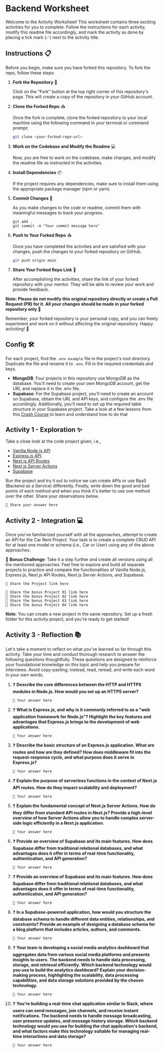 # Backend Worksheet

Welcome to the Activity Worksheet! This worksheet contains three exciting activities for you to complete. 
Follow the instructions for each activity, modify this readme file accordingly, and mark the activity as done by placing a tick mark (✅) next to the activity title.

## Instructions 📋

Before you begin, make sure you have forked this repository. To fork the repo, follow these steps:

1. **Fork the Repository**  🚀

   Click on the "Fork" button at the top right corner of this repository's page. This will create a copy of the repository in your GitHub account.
   
2. **Clone the Forked Repo**  📥

   Once the fork is complete, clone the forked repository to your local machine using the following command in your terminal or command prompt:
   ```bash
   git clone <your-forked-repo-url>
   ```
   
3. **Work on the Codebase and Modify the Readme**  💻

   Now, you are free to work on the codebase, make changes, and modify the readme file as instructed in the activities.

4. **Install Dependencies** 📦

   If the project requires any dependencies, make sure to install them using the appropriate package manager (npm or yarn).
   
5. **Commit Changes**  💬

   As you make changes to the code or readme, commit them with meaningful messages to track your progress.
   ```shell
   git add .
   git commit -m "Your commit message here"
   ```
   
6. **Push to Your Forked Repo**  📤

   Once you have completed the activities and are satisfied with your changes, push the changes to your forked repository on GitHub.
   ```bash
   git push origin main
   ```
   
7. **Share Your Forked Repo Link**  🔗

   After accomplishing the activities, share the link of your forked repository with your mentor. They will be able to review your work and provide feedback.


**Note: Please do not modify this original repository directly or create a Pull Request (PR) for it. All your changes should be made in your forked repository only 🛑**

Remember, your forked repository is your personal copy, and you can freely experiment and work on it without affecting the original repository. Happy activiting! 🚀

## Config 🛠️
For each project, find the `.env.example` file in the project's root directory. Duplicate the file and rename it to `.env`. Fill in the required credentials and keys.

- **MongoDB**: Four projects in this repository use MongoDB as the database. You'll need to create your own MongoDB account, get the URI, and replace it in the .env file.
- **Supabase**: For the Supabase project, you'll need to create an account on Supabase, obtain the URL and API keys, and configure the .env file accordingly.
  Additionally, you'll need to set up the required table structure in your Supabase project. Take a look at a few lessons from this [Crash Course](https://youtube.com/playlist?list=PL4cUxeGkcC9hUb6sHthUEwG7r9VDPBMKO) to learn and understand how to do that


## Activity 1 - Exploration ✨ 

Take a close look at the code project given, i.e., 
- [Vanilla Node.js API](/vanilla-nodejs)
- [Express.js API](/expressjs).
- [Next.js API Routes](/nextjs-apiroutes)
- [Next.js Server Actions](/nextjs-serveractions)
- [Supabase](/supabase)

Run the project and try it out to notice we can create APIs or use BaaS (Backend as a Service) differently.
Finally, write down the good and bad points of each method and when you think it's better to use one method over the other. Share your observations below.

```
📝 Share your answer here
```

## Activity 2 - Integration  💻 

Once you've familiarized yourself with all the approaches, attempt to create an API for the Car Rent Project.
Your task is to create a complete CRUD API for at least one model or schema (i.e., Car or User) using any of the above approaches.

🌟 **Bonus Challenge**: Take it a step further and create all versions using all the mentioned approaches. Feel free to explore and build all separate projects to practice 
and compare the functionalities of Vanilla Node.js, Express.js, Next.js API Routes, Next.js Server Actions, and Supabase.

```
🎯 Share the Project link here
```

```
🌟 Share the bonus Project 01 link here
🌟 Share the bonus Project 02 link here
🌟 Share the bonus Project 03 link here
🌟 Share the bonus Project 04 link here
```

**Note**: You can create a new project in the same repository. Set up a fresh folder for this activity project, and you're ready to get started!

## Activity 3 - Reflection 📚 

Let's take a moment to reflect on what you've learned so far through this activity. 
Take your time and conduct thorough research to answer the following questions thoughtfully. These questions are designed to reinforce your foundational knowledge on this topic and help you prepare for interviews. 
Avoid copy-pasting; instead, read, reread, and write each word in your own words. 

1. ❓ **Describe the core differences between the HTTP and HTTPS modules in Node.js. How would you set up an HTTPS server?**

   ```
   📝 Your answer here
   ```


2. ❓ **What is Express.js, and why is it commonly referred to as a "web application framework for Node.js"?
   Highlight the key features and advantages that Express.js brings to the development of web applications.**

   ```
   📝 Your answer here
   ```


3. ❓ **Describe the basic structure of an Express.js application. What are routes and how are they defined?
   How does middleware fit into the request-response cycle, and what purpose does it serve in Express.js?**

   ```
   📝 Your answer here
   ```


4. ❓ **Explain the purpose of serverless functions in the context of Next.js API routes. How do they impact scalability and deployment?**

   ```
   📝 Your answer here
   ```


5. ❓ **Explain the fundamental concept of Next.js Server Actions. How do they differ from standard API routes in Next.js?
   Provide a high-level overview of how Server Actions allow you to handle complex server-side logic efficiently in a Next.js application.**

   ```
   📝 Your answer here
   ```


6. ❓ **Provide an overview of Supabase and its main features.
   How does Supabase differ from traditional relational databases, and what advantages does it offer in terms of real-time functionality, authentication, and API generation?**

   ```
   📝 Your answer here
   ```

7. ❓ **Provide an overview of Supabase and its main features.
   How does Supabase differ from traditional relational databases, and what advantages does it offer in terms of real-time functionality, authentication, and API generation?**

   ```
   📝 Your answer here
   ```
   

8. ❓ **In a Supabase-powered application, how would you structure the database schema to handle different data entities, relationships, and constraints?
   Provide an example of designing a database schema for a blog platform that includes articles, authors, and comments.**

   ```
   📝 Your answer here
   ```


9. ❓ **Your team is developing a social media analytics dashboard that aggregates data from various social media platforms and presents insights to users. The backend needs to handle data processing, storage, and retrieval efficiently. Which backend technology would you use to build the analytics dashboard?
    Explain your decision-making process, highlighting the scalability, data processing capabilities, and data storage solutions provided by the chosen technology.**

   ```
   📝 Your answer here
   ```


10. ❓ **You're building a real-time chat application similar to Slack, where users can send messages, join channels, and receive instant notifications. The backend needs to handle message broadcasting, user presence updates, and message history storage.
    Which backend technology would you use for building the chat application's backend, and what factors make this technology suitable for managing real-time interactions and data storage?**

    ```
    📝 Your answer here
    ```
